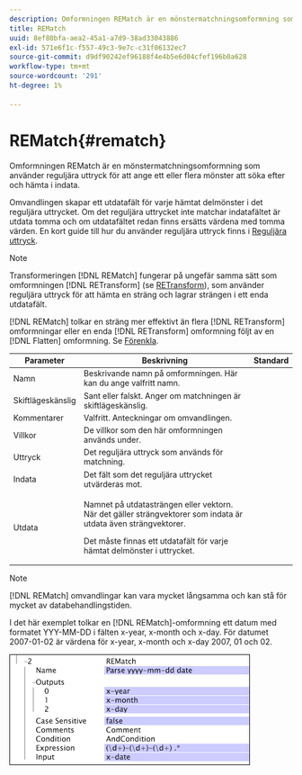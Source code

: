 ```yaml
---
description: Omformningen REMatch är en mönstermatchningsomformning som använder reguljära uttryck för att ange ett eller flera mönster att söka efter och hämta i indata.
title: REMatch
uuid: 8ef80bfa-aea2-45a1-a7d9-38ad33043886
exl-id: 571e6f1c-f557-49c3-9e7c-c31f06132ec7
source-git-commit: d9df90242ef96188f4e4b5e6d04cfef196b0a628
workflow-type: tm+mt
source-wordcount: '291'
ht-degree: 1%

---
```


# REMatch{#rematch}

Omformningen REMatch är en mönstermatchningsomformning som använder reguljära uttryck för att ange ett eller flera mönster att söka efter och hämta i indata.

Omvandlingen skapar ett utdatafält för varje hämtat delmönster i det reguljära uttrycket. Om det reguljära uttrycket inte matchar indatafältet är utdata tomma och om utdatafältet redan finns ersätts värdena med tomma värden. En kort guide till hur du använder reguljära uttryck finns i [Reguljära uttryck](../../../../../home/c-dataset-const-proc/c-reg-exp.md#concept-070077baa419475094ef0469e92c5b9c).

>[!NOTE]
>
>Transformeringen [!DNL REMatch] fungerar på ungefär samma sätt som omformningen [!DNL RETransform] (se [RETransform](../../../../../home/c-dataset-const-proc/c-data-trans/c-transf-types/c-standard-transf/c-retransform.md#concept-23f80aa0bc204565b337e5c4931f6a74)), som använder reguljära uttryck för att hämta en sträng och lagrar strängen i ett enda utdatafält.

[!DNL REMatch] tolkar en sträng mer effektivt än flera  [!DNL RETransform] omformningar eller en enda  [!DNL RETransform] omformning följt av en  [!DNL Flatten] omformning. Se [Förenkla](../../../../../home/c-dataset-const-proc/c-data-trans/c-transf-types/c-standard-transf/c-flatten.md#concept-7acd351a6d2444bd960ca412ae3333ce).

<table id="table_7077578512B249E986BC79AE770CBD9A"> 
 <thead> 
  <tr> 
   <th colname="col1" class="entry"> Parameter </th> 
   <th colname="col2" class="entry"> Beskrivning </th> 
   <th colname="col3" class="entry"> Standard </th> 
  </tr> 
 </thead>
 <tbody> 
  <tr> 
   <td colname="col1"> Namn </td> 
   <td colname="col2"> Beskrivande namn på omformningen. Här kan du ange valfritt namn. </td> 
   <td colname="col3"></td> 
  </tr> 
  <tr> 
   <td colname="col1"> Skiftlägeskänslig </td> 
   <td colname="col2"> Sant eller falskt. Anger om matchningen är skiftlägeskänslig. </td> 
   <td colname="col3"></td> 
  </tr> 
  <tr> 
   <td colname="col1"> Kommentarer </td> 
   <td colname="col2"> Valfritt. Anteckningar om omvandlingen. </td> 
   <td colname="col3"></td> 
  </tr> 
  <tr> 
   <td colname="col1"> Villkor </td> 
   <td colname="col2"> De villkor som den här omformningen används under. </td> 
   <td colname="col3"></td> 
  </tr> 
  <tr> 
   <td colname="col1"> Uttryck </td> 
   <td colname="col2"> Det reguljära uttryck som används för matchning. </td> 
   <td colname="col3"></td> 
  </tr> 
  <tr> 
   <td colname="col1"> Indata </td> 
   <td colname="col2"> Det fält som det reguljära uttrycket utvärderas mot. </td> 
   <td colname="col3"></td> 
  </tr> 
  <tr> 
   <td colname="col1"> Utdata </td> 
   <td colname="col2"> <p>Namnet på utdatasträngen eller vektorn. När det gäller strängvektorer som indata är utdata även strängvektorer. </p> <p> Det måste finnas ett utdatafält för varje hämtat delmönster i uttrycket. </p> </td> 
   <td colname="col3"></td> 
  </tr> 
 </tbody> 
</table>

>[!NOTE]
>
>[!DNL REMatch] omvandlingar kan vara mycket långsamma och kan stå för mycket av databehandlingstiden.

I det här exemplet tolkar en [!DNL REMatch]-omformning ett datum med formatet YYY-MM-DD i fälten x-year, x-month och x-day. För datumet 2007-01-02 är värdena för x-year, x-month och x-day 2007, 01 och 02.

![](assets/cfg_TransformationType_REMatch.png)
